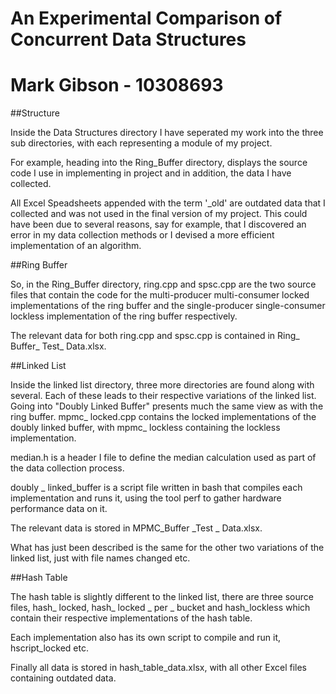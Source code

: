 An Experimental Comparison of Concurrent Data Structures 
===
Mark Gibson - 10308693
===

##Structure

Inside the Data Structures directory I have seperated my work into the three sub directories, with each representing a module of my project.

For example, heading into the Ring_Buffer directory, displays the source code I use in implementing in project and in addition, the data I have collected.

All Excel Speadsheets appended with the term '_old' are outdated data that I collected and was not used in the final version of my project. This could have been due to several reasons, say for example, that I discovered an error in my data collection methods or I devised a more efficient implementation of an algorithm.

##Ring Buffer

So, in the Ring_Buffer directory, ring.cpp and spsc.cpp are the two source files that contain the code for the multi-producer multi-consumer locked implementations of the ring buffer and the single-producer single-consumer lockless implementation of the ring buffer respectively.

The relevant data for both ring.cpp and spsc.cpp is contained in Ring_ Buffer_ Test_ Data.xlsx.

##Linked List

Inside the linked list directory, three more directories are found along with several. Each of these leads to their respective variations of the linked list. Going into "Doubly Linked Buffer" presents much the same view as with the ring buffer. mpmc_ locked.cpp contains the locked implementations of the doubly linked buffer, with mpmc_ lockless containing the lockless implementation. 

median.h is a header I file to define the median calculation used as part of the data collection process. 

doubly _ linked_buffer is a script file written in bash that compiles each implementation and runs it, using the tool perf to gather hardware performance data on it.

The relevant data is stored in MPMC_Buffer _Test _ Data.xlsx.

What has just been described is the same for the other two variations of the linked list, just with file names changed etc.

##Hash Table

The hash table is slightly different to the linked list, there are three source files, hash_ locked, hash_ locked _ per _ bucket and hash_lockless which contain their respective implementations of the hash table.

Each implementation also has its own script to compile and run it, hscript_locked etc.

Finally all data is stored in hash_table_data.xlsx, with all other Excel files containing outdated data.